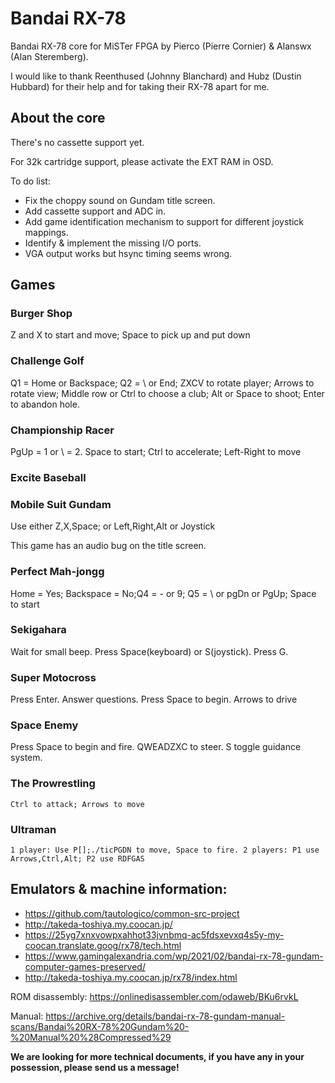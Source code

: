 # Bandai RX-78

Bandai RX-78 core for MiSTer FPGA by Pierco (Pierre Cornier) & Alanswx (Alan Steremberg).

I would like to thank Reenthused (Johnny Blanchard) and Hubz (Dustin Hubbard) for their help and for taking their RX-78 apart for me.

## About the core

There's no cassette support yet.

For 32k cartridge support, please activate the EXT RAM in OSD.

To do list:
- Fix the choppy sound on Gundam title screen.
- Add cassette support and ADC in.
- Add game identification mechanism to support for different joystick mappings.
- Identify & implement the missing I/O ports.
- VGA output works but hsync timing seems wrong.


## Games

### Burger Shop
  Z and X to start and move; Space to pick up and put down



### Challenge Golf

  Q1 = Home or Backspace; Q2 = \ or End; ZXCV to rotate player; Arrows to rotate view; Middle row or Ctrl to choose a club; Alt or Space to shoot; Enter to abandon hole.

### Championship Racer
  PgUp = 1 or \ = 2. Space to start; Ctrl to accelerate; Left-Right to move

### Excite Baseball

### Mobile Suit Gundam
  Use either Z,X,Space; or Left,Right,Alt or Joystick

  This game has an audio bug on the title screen.

### Perfect Mah-jongg
  Home = Yes; Backspace = No;Q4 = - or 9; Q5 = \ or pgDn or PgUp; Space to start

### Sekigahara
   Wait for small beep. Press Space(keyboard) or S(joystick). Press G.


### Super Motocross
   Press Enter. Answer questions. Press Space to begin. Arrows to drive

### Space Enemy
   Press Space to begin and fire. QWEADZXC to steer. S toggle guidance system.

### The Prowrestling
    Ctrl to attack; Arrows to move

### Ultraman
    1 player: Use P[];./ticPGDN to move, Space to fire. 2 players: P1 use Arrows,Ctrl,Alt; P2 use RDFGAS



## Emulators & machine information:

- https://github.com/tautologico/common-src-project
- http://takeda-toshiya.my.coocan.jp/
- https://25yg7xnxvowpxahhot33jvnbmq-ac5fdsxevxq4s5y-my-coocan.translate.goog/rx78/tech.html
- https://www.gamingalexandria.com/wp/2021/02/bandai-rx-78-gundam-computer-games-preserved/
- http://takeda-toshiya.my.coocan.jp/rx78/index.html


ROM disassembly: https://onlinedisassembler.com/odaweb/BKu6rvkL


Manual:
https://archive.org/details/bandai-rx-78-gundam-manual-scans/Bandai%20RX-78%20Gundam%20-%20Manual%20%28Compressed%29

**We are looking for more technical documents, if you have any in your possession, please send us a message!**